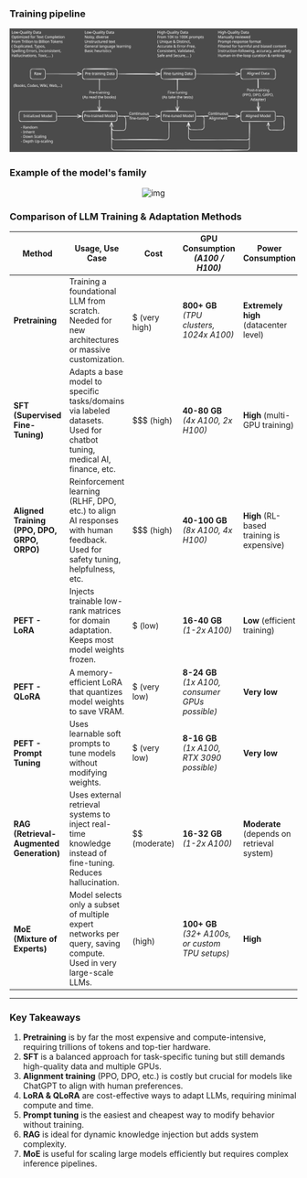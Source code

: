 ### Training pipeline

<div align="center">
  <img src="../assets/fig.svg" alt="img">
</div>

### Example of the model's family

<div align="center">
  <img src="https://camo.githubusercontent.com/3268f2a98c9988140cfab14d6d5379e29f67d5325a7015bf9984898f66b0ec20/68747470733a2f2f63646e2d75706c6f6164732e68756767696e67666163652e636f2f70726f64756374696f6e2f75706c6f6164732f3631633134313334326161633736346365313635346534332f5276486a646c52543567475174356d4a75685848392e706e67" alt="img">
</div>

### Comparison of LLM Training & Adaptation Methods

| **Method**        | **Usage, Use Case** | **Cost** | **GPU Consumption** <br> _(A100 / H100)_ | **Power Consumption** | **Data Quality** | **Data Quantity** <br> _(Tokens)_ | **Deployment Complexity** | **Time Consumption** |
|-------------------|--------------------|----------|----------------------|------------------------|------------------|-----------------|------------------------|----------------------|
| **Pretraining**   | Training a foundational LLM from scratch. Needed for new architectures or massive customization. | $$$$$ (very high) | **800+ GB** <br> _(TPU clusters, 1024x A100)_ | **Extremely high** (datacenter level) | **Must be extremely high** (garbage data ruins training) | **Trillions** | **Very high** (infrastructure, distributed serving, parallelism) | **Very long** (months) |
| **SFT (Supervised Fine-Tuning)** | Adapts a base model to specific tasks/domains via labeled datasets. Used for chatbot tuning, medical AI, finance, etc. | $$$ (high) | **40-80 GB** <br> _(4x A100, 2x H100)_ | **High** (multi-GPU training) | **High** (task-specific annotations) | **Millions to billions** | **Moderate** (model checkpoint needs integration & hosting) | **Medium to long** (days/weeks) |
| **Aligned Training (PPO, DPO, GRPO, ORPO)** | Reinforcement learning (RLHF, DPO, etc.) to align AI responses with human feedback. Used for safety tuning, helpfulness, etc. | $$$ (high) | **40-100 GB** <br> _(8x A100, 4x H100)_ | **High** (RL-based training is expensive) | **Requires highly curated human-labeled data** | **Millions to billions** | **High** (RL pipelines are complex, inference needs reward models) | **Long** (weeks) |
| **PEFT - LoRA** | Injects trainable low-rank matrices for domain adaptation. Keeps most model weights frozen. | $ (low) | **16-40 GB** <br> _(1-2x A100)_ | **Low** (efficient training) | **Moderate to high** | **Millions** | **Low** (adapts to existing models easily) | **Short** (hours to days) |
| **PEFT - QLoRA** | A memory-efficient LoRA that quantizes model weights to save VRAM. | $ (very low) | **8-24 GB** <br> _(1x A100, consumer GPUs possible)_ | **Very low** | **Moderate** | **Millions** | **Low** | **Very short** (hours) |
| **PEFT - Prompt Tuning** | Uses learnable soft prompts to tune models without modifying weights. | $ (very low) | **8-16 GB** <br> _(1x A100, RTX 3090 possible)_ | **Very low** | **Moderate** | **Thousands to millions** | **Very low** (just loading a new prompt prefix) | **Very short** (minutes to hours) |
| **RAG (Retrieval-Augmented Generation)** | Uses external retrieval systems to inject real-time knowledge instead of fine-tuning. Reduces hallucination. | $$ (moderate) | **16-32 GB** <br> _(1-2x A100)_ | **Moderate** (depends on retrieval system) | **Depends on external knowledge base** | **Millions (training) + External retrieval** | **High** (requires embeddings, vector DB, retrieval system) | **Short** (setup time mostly) |
| **MoE (Mixture of Experts)** | Model selects only a subset of multiple expert networks per query, saving compute. Used in very large-scale LLMs. | $$$$ (high) | **100+ GB** <br> _(32+ A100s, or custom TPU setups)_ | **High** | **Must be diverse to train effective experts** | **Billions to trillions** | **Very high** (managing expert selection, routing logic, parallelism) | **Long** (requires routing & expert selection tuning) |

---

### **Key Takeaways**
1. **Pretraining** is by far the most expensive and compute-intensive, requiring trillions of tokens and top-tier hardware.  
2. **SFT** is a balanced approach for task-specific tuning but still demands high-quality data and multiple GPUs.  
3. **Alignment training** (PPO, DPO, etc.) is costly but crucial for models like ChatGPT to align with human preferences.  
4. **LoRA & QLoRA** are cost-effective ways to adapt LLMs, requiring minimal compute and time.  
5. **Prompt tuning** is the easiest and cheapest way to modify behavior without training.  
6. **RAG** is ideal for dynamic knowledge injection but adds system complexity.  
7. **MoE** is useful for scaling large models efficiently but requires complex inference pipelines.